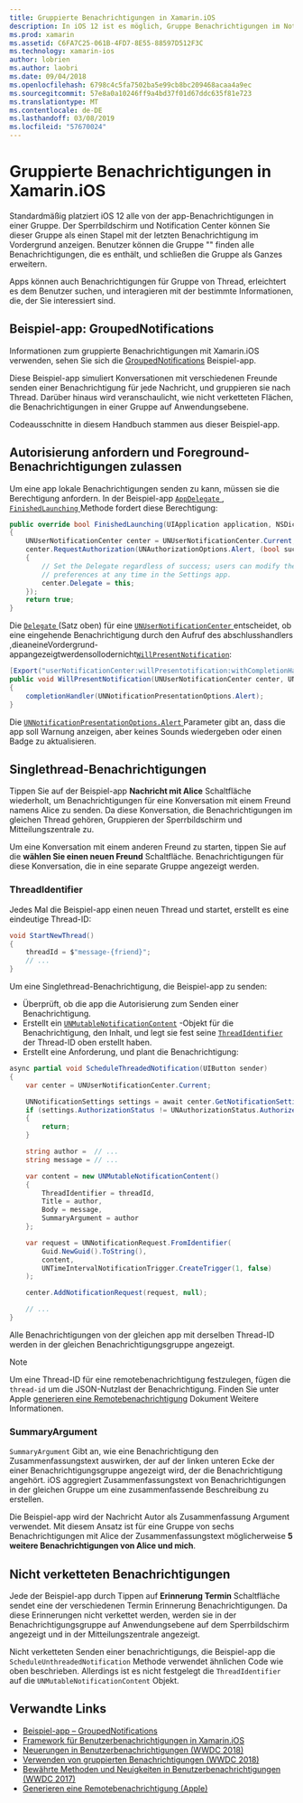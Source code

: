 ```yaml
---
title: Gruppierte Benachrichtigungen in Xamarin.iOS
description: In iOS 12 ist es möglich, Gruppe Benachrichtigungen im Notification Center oder dem Sperrbildschirm von Anwendung oder vom Thread. Dieses Dokument beschreibt, wie Threads gesendet und nicht verketteten Benachrichtigungen mit Xamarin.iOS.
ms.prod: xamarin
ms.assetid: C6FA7C25-061B-4FD7-8E55-88597D512F3C
ms.technology: xamarin-ios
author: lobrien
ms.author: laobri
ms.date: 09/04/2018
ms.openlocfilehash: 6798c4c5fa7502ba5e99cb8bc209468acaa4a9ec
ms.sourcegitcommit: 57e8a0a10246ff9a4bd37f01d67ddc635f81e723
ms.translationtype: MT
ms.contentlocale: de-DE
ms.lasthandoff: 03/08/2019
ms.locfileid: "57670024"
---
```

# <a name="grouped-notifications-in-xamarinios"></a>Gruppierte Benachrichtigungen in Xamarin.iOS

Standardmäßig platziert iOS 12 alle von der app-Benachrichtigungen in einer Gruppe. Der Sperrbildschirm und Notification Center können Sie dieser Gruppe als einen Stapel mit der letzten Benachrichtigung im Vordergrund anzeigen. Benutzer können die Gruppe "" finden alle Benachrichtigungen, die es enthält, und schließen die Gruppe als Ganzes erweitern.

Apps können auch Benachrichtigungen für Gruppe von Thread, erleichtert es dem Benutzer suchen, und interagieren mit der bestimmte Informationen, die, der Sie interessiert sind.

## <a name="sample-app-groupednotifications"></a>Beispiel-app: GroupedNotifications

Informationen zum gruppierte Benachrichtigungen mit Xamarin.iOS verwenden, sehen Sie sich die [GroupedNotifications](https://developer.xamarin.com/samples/monotouch/iOS12/GroupedNotifications) Beispiel-app.

Diese Beispiel-app simuliert Konversationen mit verschiedenen Freunde senden einer Benachrichtigung für jede Nachricht, und gruppieren sie nach Thread. Darüber hinaus wird veranschaulicht, wie nicht verketteten Flächen, die Benachrichtigungen in einer Gruppe auf Anwendungsebene.

Codeausschnitte in diesem Handbuch stammen aus dieser Beispiel-app.

## <a name="request-authorization-and-allow-foreground-notifications"></a>Autorisierung anfordern und Foreground-Benachrichtigungen zulassen

Um eine app lokale Benachrichtigungen senden zu kann, müssen sie die Berechtigung anfordern. In der Beispiel-app [ `AppDelegate` ](xref:UIKit.UIApplicationDelegate), [ `FinishedLaunching` ](xref:UIKit.UIApplicationDelegate.FinishedLaunching(UIKit.UIApplication,Foundation.NSDictionary)) Methode fordert diese Berechtigung:

```csharp
public override bool FinishedLaunching(UIApplication application, NSDictionary launchOptions)
{
    UNUserNotificationCenter center = UNUserNotificationCenter.Current;
    center.RequestAuthorization(UNAuthorizationOptions.Alert, (bool success, NSError error) =>
    {
        // Set the Delegate regardless of success; users can modify their notification
        // preferences at any time in the Settings app.
        center.Delegate = this;
    });
    return true;
}
```

Die [ `Delegate` ](xref:UserNotifications.UNUserNotificationCenter.Delegate) (Satz oben) für eine [ `UNUserNotificationCenter` ](xref:UserNotifications.UNUserNotificationCenter) entscheidet, ob eine eingehende Benachrichtigung durch den Aufruf des abschlusshandlers ,dieaneineVordergrund-appangezeigtwerdensollodernicht[`WillPresentNotification`](xref:UserNotifications.UNUserNotificationCenterDelegate_Extensions.WillPresentNotification(UserNotifications.IUNUserNotificationCenterDelegate,UserNotifications.UNUserNotificationCenter,UserNotifications.UNNotification,System.Action{UserNotifications.UNNotificationPresentationOptions})):

```csharp
[Export("userNotificationCenter:willPresentotification:withCompletionHandler:")]
public void WillPresentNotification(UNUserNotificationCenter center, UNNotification notification, System.Action<UNNotificationPresentationOptions> completionHandler)
{
    completionHandler(UNNotificationPresentationOptions.Alert);
}
```

Die [ `UNNotificationPresentationOptions.Alert` ](xref:UserNotifications.UNNotificationPresentationOptions) Parameter gibt an, dass die app soll Warnung anzeigen, aber keines Sounds wiedergeben oder einen Badge zu aktualisieren.

## <a name="threaded-notifications"></a>Singlethread-Benachrichtigungen

Tippen Sie auf der Beispiel-app **Nachricht mit Alice** Schaltfläche wiederholt, um Benachrichtigungen für eine Konversation mit einem Freund namens Alice zu senden.
Da diese Konversation, die Benachrichtigungen im gleichen Thread gehören, Gruppieren der Sperrbildschirm und Mitteilungszentrale zu.

Um eine Konversation mit einem anderen Freund zu starten, tippen Sie auf die **wählen Sie einen neuen Freund** Schaltfläche. Benachrichtigungen für diese Konversation, die in eine separate Gruppe angezeigt werden.

### <a name="threadidentifier"></a>ThreadIdentifier

Jedes Mal die Beispiel-app einen neuen Thread und startet, erstellt es eine eindeutige Thread-ID:

```csharp
void StartNewThread()
{
    threadId = $"message-{friend}";
    // ...
}
```

Um eine Singlethread-Benachrichtigung, die Beispiel-app zu senden:

- Überprüft, ob die app die Autorisierung zum Senden einer Benachrichtigung.
- Erstellt ein [`UNMutableNotificationContent`](xref:UserNotifications.UNMutableNotificationContent)
-Objekt für die Benachrichtigung, den Inhalt, und legt sie fest seine [`ThreadIdentifier`](xref:UserNotifications.UNMutableNotificationContent.ThreadIdentifier)
der Thread-ID oben erstellt haben.
- Erstellt eine Anforderung, und plant die Benachrichtigung:

```csharp
async partial void ScheduleThreadedNotification(UIButton sender)
{
    var center = UNUserNotificationCenter.Current;

    UNNotificationSettings settings = await center.GetNotificationSettingsAsync();
    if (settings.AuthorizationStatus != UNAuthorizationStatus.Authorized)
    {
        return;
    }

    string author =  // ...
    string message = // ...

    var content = new UNMutableNotificationContent()
    {
        ThreadIdentifier = threadId,
        Title = author,
        Body = message,
        SummaryArgument = author
    };

    var request = UNNotificationRequest.FromIdentifier(
        Guid.NewGuid().ToString(),
        content,
        UNTimeIntervalNotificationTrigger.CreateTrigger(1, false)
    );

    center.AddNotificationRequest(request, null);

    // ...
}
```

Alle Benachrichtigungen von der gleichen app mit derselben Thread-ID werden in der gleichen Benachrichtigungsgruppe angezeigt.

> [!NOTE]
> Um eine Thread-ID für eine remotebenachrichtigung festzulegen, fügen die `thread-id` um die JSON-Nutzlast der Benachrichtigung. Finden Sie unter Apple [generieren eine Remotebenachrichtigung](https://developer.apple.com/documentation/usernotifications/setting_up_a_remote_notification_server/generating_a_remote_notification) Dokument Weitere Informationen.

### <a name="summaryargument"></a>SummaryArgument

`SummaryArgument` Gibt an, wie eine Benachrichtigung den Zusammenfassungstext auswirken, der auf der linken unteren Ecke der einer Benachrichtigungsgruppe angezeigt wird, der die Benachrichtigung angehört. iOS aggregiert Zusammenfassungstext von Benachrichtigungen in der gleichen Gruppe um eine zusammenfassende Beschreibung zu erstellen.

Die Beispiel-app wird der Nachricht Autor als Zusammenfassung Argument verwendet. Mit diesem Ansatz ist für eine Gruppe von sechs Benachrichtigungen mit Alice der Zusammenfassungstext möglicherweise **5 weitere Benachrichtigungen von Alice und mich**.

## <a name="unthreaded-notifications"></a>Nicht verketteten Benachrichtigungen

Jede der Beispiel-app durch Tippen auf **Erinnerung Termin** Schaltfläche sendet eine der verschiedenen Termin Erinnerung Benachrichtigungen. Da diese Erinnerungen nicht verkettet werden, werden sie in der Benachrichtigungsgruppe auf Anwendungsebene auf dem Sperrbildschirm angezeigt und in der Mitteilungszentrale angezeigt.

Nicht verketteten Senden einer benachrichtigungs, die Beispiel-app die `ScheduleUnthreadedNotification` Methode verwendet ähnlichen Code wie oben beschrieben.
Allerdings ist es nicht festgelegt die `ThreadIdentifier` auf die `UNMutableNotificationContent` Objekt.

## <a name="related-links"></a>Verwandte Links

- [Beispiel-app – GroupedNotifications](https://developer.xamarin.com/samples/monotouch/iOS12/GroupedNotifications)
- [Framework für Benutzerbenachrichtigungen in Xamarin.iOS](~/ios/platform/user-notifications/index.md)
- [Neuerungen in Benutzerbenachrichtigungen (WWDC 2018)](https://developer.apple.com/videos/play/wwdc2018/710/)
- [Verwenden von gruppierten Benachrichtigungen (WWDC 2018)](https://developer.apple.com/videos/play/wwdc2018/711/)
- [Bewährte Methoden und Neuigkeiten in Benutzerbenachrichtigungen (WWDC 2017)](https://developer.apple.com/videos/play/wwdc2017/708/)
- [Generieren eine Remotebenachrichtigung (Apple)](https://developer.apple.com/documentation/usernotifications/setting_up_a_remote_notification_server/generating_a_remote_notification)
